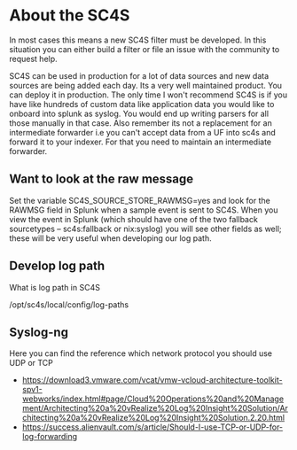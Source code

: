  
# About the SC4S  
In most cases this means a new SC4S filter must be developed. In this situation you can either build a filter or file an issue with the community to request help.


 SC4S can be used in production for a lot of data sources and new data sources are being added each day. Its a very well maintained product. You can deploy it in production. The only time I won't recommend SC4S is if you have like hundreds of custom data like application data you would like to onboard into splunk as syslog. You would end up writing parsers for all those manually in that case. Also remember its not a replacement for an intermediate forwarder i.e you can't accept data from a UF into sc4s and forward it to your indexer. For that you need to maintain an intermediate forwarder.


## Want to look at the raw message

Set the variable SC4S_SOURCE_STORE_RAWMSG=yes and look for the RAWMSG field in Splunk when a sample event is sent to SC4S. When you view the event in Splunk (which should have one of the two fallback sourcetypes – sc4s:fallback or nix:syslog) you will see other fields as well; these will be very useful when developing our log path.

## Develop log path

What is log path in SC4S

/opt/sc4s/local/config/log-paths

## Syslog-ng

Here you can find the reference which network protocol you should use UDP or TCP  
- https://download3.vmware.com/vcat/vmw-vcloud-architecture-toolkit-spv1-webworks/index.html#page/Cloud%20Operations%20and%20Management/Architecting%20a%20vRealize%20Log%20Insight%20Solution/Architecting%20a%20vRealize%20Log%20Insight%20Solution.2.20.html
- https://success.alienvault.com/s/article/Should-I-use-TCP-or-UDP-for-log-forwarding 
